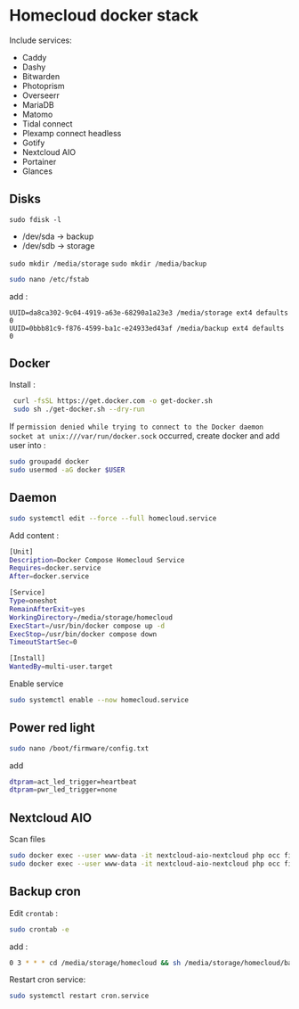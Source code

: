 # Homecloud docker stack

Include services:
- Caddy
- Dashy
- Bitwarden
- Photoprism
- Overseerr
- MariaDB
- Matomo
- Tidal connect
- Plexamp connect headless
- Gotify
- Nextcloud AIO
- Portainer
- Glances

## Disks

`sudo fdisk -l` 
- /dev/sda -> backup
- /dev/sdb -> storage

`sudo mkdir /media/storage`
`sudo mkdir /media/backup`

```bash
sudo nano /etc/fstab
```
add :
```
UUID=da8ca302-9c04-4919-a63e-68290a1a23e3 /media/storage ext4 defaults 0
UUID=0bbb81c9-f876-4599-ba1c-e24933ed43af /media/backup ext4 defaults 0
```

## Docker

Install :

```bash
 curl -fsSL https://get.docker.com -o get-docker.sh
 sudo sh ./get-docker.sh --dry-run
```

If `permission denied while trying to connect to the Docker daemon socket at unix:///var/run/docker.sock` occurred, create docker and add user into :
```bash
sudo groupadd docker
sudo usermod -aG docker $USER
```

## Daemon

```bash
sudo systemctl edit --force --full homecloud.service
```

Add content :

```bash
[Unit]
Description=Docker Compose Homecloud Service
Requires=docker.service
After=docker.service

[Service]
Type=oneshot
RemainAfterExit=yes
WorkingDirectory=/media/storage/homecloud
ExecStart=/usr/bin/docker compose up -d
ExecStop=/usr/bin/docker compose down
TimeoutStartSec=0

[Install]
WantedBy=multi-user.target
```

Enable service

 ```bash
sudo systemctl enable --now homecloud.service
 ```
## Power red light

```bash
sudo nano /boot/firmware/config.txt
```

add 

```bash
dtpram=act_led_trigger=heartbeat
dtpram=pwr_led_trigger=none
```

## Nextcloud AIO

Scan files

```bash
sudo docker exec --user www-data -it nextcloud-aio-nextcloud php occ files:scan-app-data 
sudo docker exec --user www-data -it nextcloud-aio-nextcloud php occ files:scan --all
```

## Backup cron

Edit `crontab` :
```bash
sudo crontab -e
```

add :
```bash
0 3 * * * cd /media/storage/homecloud && sh /media/storage/homecloud/backup_docker.sh > /media/backup/homecloud/.log-bck
```

Restart cron service: 
```bash
sudo systemctl restart cron.service
```